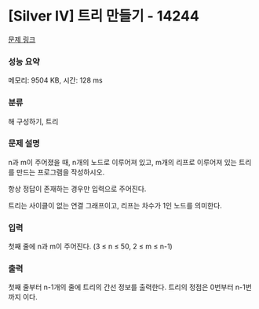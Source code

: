 # [Silver IV] 트리 만들기 - 14244 

[문제 링크](https://www.acmicpc.net/problem/14244) 

### 성능 요약

메모리: 9504 KB, 시간: 128 ms

### 분류

해 구성하기, 트리

### 문제 설명

<p>n과 m이 주어졌을 때, n개의 노드로 이루어져 있고, m개의 리프로 이루어져 있는 트리를 만드는 프로그램을 작성하시오.</p>

<p>항상 정답이 존재하는 경우만 입력으로 주어진다.</p>

<p>트리는 사이클이 없는 연결 그래프이고, 리프는 차수가 1인 노드를 의미한다.</p>

### 입력 

 <p>첫째 줄에 n과 m이 주어진다. (3 ≤ n ≤ 50, 2 ≤ m ≤ n-1)</p>

### 출력 

 <p>첫째 줄부터 n-1개의 줄에 트리의 간선 정보를 출력한다. 트리의 정점은 0번부터 n-1번까지 이다.</p>

